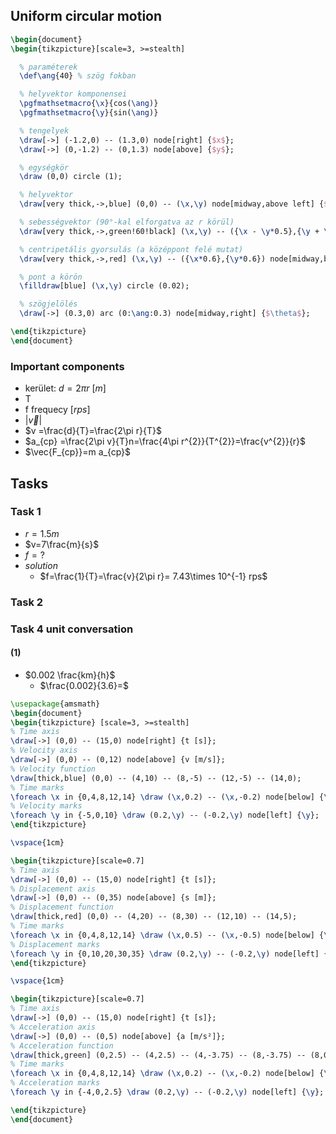 ## Uniform circular motion

```tikz
\begin{document}
\begin{tikzpicture}[scale=3, >=stealth]

  % paraméterek
  \def\ang{40} % szög fokban

  % helyvektor komponensei
  \pgfmathsetmacro{\x}{cos(\ang)}
  \pgfmathsetmacro{\y}{sin(\ang)}

  % tengelyek
  \draw[->] (-1.2,0) -- (1.3,0) node[right] {$x$};
  \draw[->] (0,-1.2) -- (0,1.3) node[above] {$y$};

  % egységkör
  \draw (0,0) circle (1);

  % helyvektor
  \draw[very thick,->,blue] (0,0) -- (\x,\y) node[midway,above left] {$\vec r$};

  % sebességvektor (90°-kal elforgatva az r körül)
  \draw[very thick,->,green!60!black] (\x,\y) -- ({\x - \y*0.5},{\y + \x*0.5}) node[right] {$\vec v$};

  % centripetális gyorsulás (a középpont felé mutat)
  \draw[very thick,->,red] (\x,\y) -- ({\x*0.6},{\y*0.6}) node[midway,below right] {$\vec a_c$};

  % pont a körön
  \filldraw[blue] (\x,\y) circle (0.02);

  % szögjelölés
  \draw[->] (0.3,0) arc (0:\ang:0.3) node[midway,right] {$\theta$};

\end{tikzpicture}
\end{document}
```

### Important components 
- kerület: $d = 2 \pi r$ $[m]$
- T 
- f frequecy $[rps]$
- $|\vec{v}|$
- $v =\frac{d}{T}=\frac{2\pi r}{T}$
- $a_{cp} =\frac{2\pi v}{T}n=\frac{4\pi r^{2}}{T^{2}}=\frac{v^{2}}{r}$
- $\vec{F_{cp}}=m a_{cp}$
## Tasks
### Task 1
- $r= 1.5m$
- $v=7\frac{m}{s}$
- $f=?$
- *solution*
	- $f=\frac{1}{T}=\frac{v}{2\pi r}= 7.43\times 10^{-1} rps$
### Task 2 

### Task 4 unit conversation
#### (1)
- $0.002 \frac{km}{h}$
	- $\frac{0.002}{3.6}=$


```tikz
\usepackage{amsmath}
\begin{document}
\begin{tikzpicture} [scale=3, >=stealth]
% Time axis
\draw[->] (0,0) -- (15,0) node[right] {t [s]};
% Velocity axis
\draw[->] (0,0) -- (0,12) node[above] {v [m/s]};
% Velocity function
\draw[thick,blue] (0,0) -- (4,10) -- (8,-5) -- (12,-5) -- (14,0);
% Time marks
\foreach \x in {0,4,8,12,14} \draw (\x,0.2) -- (\x,-0.2) node[below] {\x};
% Velocity marks
\foreach \y in {-5,0,10} \draw (0.2,\y) -- (-0.2,\y) node[left] {\y};
\end{tikzpicture}

\vspace{1cm}

\begin{tikzpicture}[scale=0.7]
% Time axis
\draw[->] (0,0) -- (15,0) node[right] {t [s]};
% Displacement axis
\draw[->] (0,0) -- (0,35) node[above] {s [m]};
% Displacement function
\draw[thick,red] (0,0) -- (4,20) -- (8,30) -- (12,10) -- (14,5);
% Time marks
\foreach \x in {0,4,8,12,14} \draw (\x,0.5) -- (\x,-0.5) node[below] {\x};
% Displacement marks
\foreach \y in {0,10,20,30,35} \draw (0.2,\y) -- (-0.2,\y) node[left] {\y};
\end{tikzpicture}

\vspace{1cm}

\begin{tikzpicture}[scale=0.7]
% Time axis
\draw[->] (0,0) -- (15,0) node[right] {t [s]};
% Acceleration axis
\draw[->] (0,0) -- (0,5) node[above] {a [m/s²]};
% Acceleration function
\draw[thick,green] (0,2.5) -- (4,2.5) -- (4,-3.75) -- (8,-3.75) -- (8,0) -- (12,0) -- (12,2.5) -- (14,2.5);
% Time marks
\foreach \x in {0,4,8,12,14} \draw (\x,0.2) -- (\x,-0.2) node[below] {\x};
% Acceleration marks
\foreach \y in {-4,0,2.5} \draw (0.2,\y) -- (-0.2,\y) node[left] {\y};

\end{tikzpicture}
\end{document}
```
